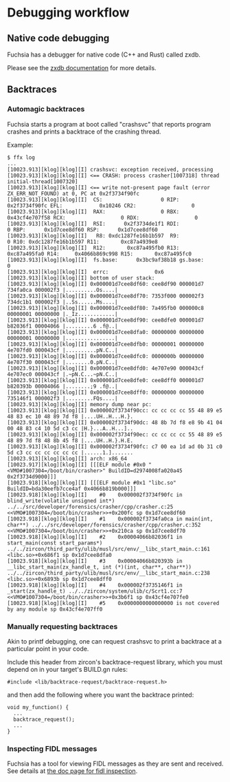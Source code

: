 # Debugging workflow

## Native code debugging

Fuchsia has a debugger for native code (C++ and Rust) called zxdb.

Please see the [zxdb documentation](/development/debugger/README.md) for
more details.

## Backtraces

### Automagic backtraces

Fuchsia starts a program at boot called "crashsvc" that reports program
crashes and prints a backtrace of the crashing thread.

Example:

```
$ ffx log
...
[10023.913][klog][klog][I] crashsvc: exception received, processing
[10023.913][klog][klog][I] <== CRASH: process crasher[1007318] thread initial-thread[1007320]
[10023.913][klog][klog][I] <== write not-present page fault (error ZX_ERR_NOT_FOUND) at 0, PC at 0x2f3734f90fc
[10023.913][klog][klog][I]  CS:                   0 RIP:      0x2f3734f90fc EFL:            0x10246 CR2:                  0
[10023.913][klog][klog][I]  RAX:                  0 RBX:     0x43cf4e707f58 RCX:                  0 RDX:                  0
[10023.913][klog][klog][I]  RSI:      0x2f3734de1f1 RDI:                  0 RBP:      0x1d7cee8df60 RSP:      0x1d7cee8df60
[10023.913][klog][klog][I]   R8: 0xdc1287fe16b1b597  R9:                  0 R10: 0xdc1287fe16b1b597 R11:       0xc87a4939e8
[10023.913][klog][klog][I]  R12:       0xc87a495fb0 R13:       0xc87a495fa0 R14:     0x4066b869c998 R15:       0xc87a495fc0
[10023.913][klog][klog][I]  fs.base:      0x3bc9af38b18 gs.base:                  0
[10023.913][klog][klog][I]  errc:               0x6
[10023.913][klog][klog][I] bottom of user stack:
[10023.913][klog][klog][I] 0x000001d7cee8df60: cee8df90 000001d7 734fa0ca 000002f3 |..........Os....|
[10023.913][klog][klog][I] 0x000001d7cee8df70: 7353f000 000002f3 734dc1b1 000002f3 |..Ss......Ms....|
[10023.913][klog][klog][I] 0x000001d7cee8df80: 7a495fb0 000000c8 00000001 00000000 |._Iz............|
[10023.913][klog][klog][I] 0x000001d7cee8df90: cee8dfe0 000001d7 b82036f1 00004066 |.........6 .f@..|
[10023.913][klog][klog][I] 0x000001d7cee8dfa0: 00000000 00000000 00000001 00000000 |................|
[10023.913][klog][klog][I] 0x000001d7cee8dfb0: 00000001 00000000 4e707fd0 000043cf |..........pN.C..|
[10023.913][klog][klog][I] 0x000001d7cee8dfc0: 0000000b 00000000 4e707f30 000043cf |........0.pN.C..|
[10023.913][klog][klog][I] 0x000001d7cee8dfd0: 4e707e90 000043cf 4e707ec0 000043cf |.~pN.C...~pN.C..|
[10023.913][klog][klog][I] 0x000001d7cee8dfe0: cee8dff0 000001d7 b820393b 00004066 |........;9 .f@..|
[10023.913][klog][klog][I] 0x000001d7cee8dff0: 00000000 00000000 735146f1 000002f3 |.........FQs....|
[10023.913][klog][klog][I] memory dump near pc:
[10023.913][klog][klog][I] 0x000002f3734f90cc: cc cc cc cc 55 48 89 e5 48 83 ec 10 48 89 7d f8 |....UH..H...H.}.
[10023.913][klog][klog][I] 0x000002f3734f90dc: 48 8b 7d f8 e8 9b 41 04 00 48 83 c4 10 5d c3 cc |H.}...A..H...]..
[10023.913][klog][klog][I] 0x000002f3734f90ec: cc cc cc cc 55 48 89 e5 48 89 7d f8 48 8b 45 f8 |....UH..H.}.H.E.
[10023.913][klog][klog][I] 0x000002f3734f90fc: c7 00 ea 1d ad 0b 31 c0 5d c3 cc cc cc cc cc cc |......1.].......
[10023.913][klog][klog][I] arch: x86_64
[10023.917][klog][klog][I] [[[ELF module #0x0 "<VMO#1007304=/boot/bin/crasher>" BuildID=d2974008fa020a45 0x2f3734d9000]]]
[10023.918][klog][klog][I] [[[ELF module #0x1 "libc.so" BuildID=bda30eefb7cce4af 0x4066b819b000]]]
[10023.918][klog][klog][I]    #0    0x000002f3734f90fc in blind_write(volatile unsigned int*) ../../src/developer/forensics/crasher/cpp/crasher.c:25 <<VMO#1007304=/boot/bin/crasher>>+0x200fc sp 0x1d7cee8df60
[10023.918][klog][klog][I]    #1    0x000002f3734fa0ca in main(int, char**) ../../src/developer/forensics/crasher/cpp/crasher.c:352 <<VMO#1007304=/boot/bin/crasher>>+0x210ca sp 0x1d7cee8df70
[10023.918][klog][klog][I]    #2    0x00004066b82036f1 in start_main(const start_params*) ../../zircon/third_party/ulib/musl/src/env/__libc_start_main.c:161 <libc.so>+0x686f1 sp 0x1d7cee8dfa0
[10023.918][klog][klog][I]    #3    0x00004066b820393b in __libc_start_main(zx_handle_t, int (*)(int, char**, char**)) ../../zircon/third_party/ulib/musl/src/env/__libc_start_main.c:238 <libc.so>+0x6893b sp 0x1d7cee8dff0
[10023.918][klog][klog][I]    #4    0x000002f3735146f1 in _start(zx_handle_t) ../../zircon/system/ulib/c/Scrt1.cc:7 <<VMO#1007304=/boot/bin/crasher>>+0x3b6f1 sp 0x43cf4e707fe0
[10023.918][klog][klog][I]    #5    0x0000000000000000 is not covered by any module sp 0x43cf4e707ff0
```

### Manually requesting backtraces

Akin to printf debugging, one can request crashsvc to print a backtrace at a
particular point in your code.

Include this header from zircon's backtrace-request library, which you must
depend on in your target's BUILD.gn rules:

```
#include <lib/backtrace-request/backtrace-request.h>
```

and then add the following where you want the backtrace printed:

```
void my_function() {
  ...
  backtrace_request();
  ...
}
```

### Inspecting FIDL messages

Fuchsia has a tool for viewing FIDL messages as they are sent and received. See
details at
[the doc page for fidl inspection](/development/monitoring/fidlcat/README.md).
